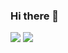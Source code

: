 ### Hi there 👋

![](https://github-readme-stats.vercel.app/api/top-langs/?username=MorganeL-pro&theme=radical&hide_langs_below=8)
![](https://github-readme-stats.vercel.app/api?username=MorganeL-pro&show_icons=true&theme=radical&count_private=true)

<!--
**MorganeL-pro/MorganeL-pro** is a ✨ _special_ ✨ repository because its `README.md` (this file) appears on your GitHub profile.

Here are some ideas to get you started:

- 🔭 I’m currently working on ...
- 🌱 I’m currently learning ...
- 👯 I’m looking to collaborate on ...
- 🤔 I’m looking for help with ...
- 💬 Ask me about ...
- 📫 How to reach me: ...
- 😄 Pronouns: ...
- ⚡ Fun fact: ...
-->
